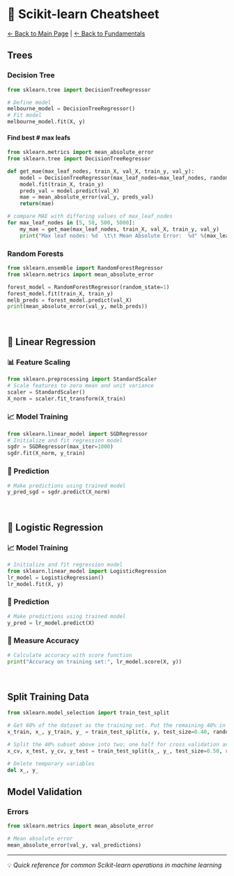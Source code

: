 # 🤖 Scikit-learn Cheatsheet

[← Back to Main Page](../../../README.md) | [← Back to Fundamentals](../../README.md)

## Trees

### Decision Tree

```python
from sklearn.tree import DecisionTreeRegressor 

# Define model
melbourne_model = DecisionTreeRegressor()
# Fit model
melbourne_model.fit(X, y)
```

#### Find best # max leafs
```python
from sklearn.metrics import mean_absolute_error
from sklearn.tree import DecisionTreeRegressor

def get_mae(max_leaf_nodes, train_X, val_X, train_y, val_y):
    model = DecisionTreeRegressor(max_leaf_nodes=max_leaf_nodes, random_state=0)
    model.fit(train_X, train_y)
    preds_val = model.predict(val_X)
    mae = mean_absolute_error(val_y, preds_val)
    return(mae)

# compare MAE with differing values of max_leaf_nodes
for max_leaf_nodes in [5, 50, 500, 5000]:
    my_mae = get_mae(max_leaf_nodes, train_X, val_X, train_y, val_y)
    print("Max leaf nodes: %d  \t\t Mean Absolute Error:  %d" %(max_leaf_nodes, my_mae))
```

### Random Forests
```python
from sklearn.ensemble import RandomForestRegressor
from sklearn.metrics import mean_absolute_error

forest_model = RandomForestRegressor(random_state=1)
forest_model.fit(train_X, train_y)
melb_preds = forest_model.predict(val_X)
print(mean_absolute_error(val_y, melb_preds))
```

<br>

## 📝 Linear Regression 


### 📊 Feature Scaling
```python
from sklearn.preprocessing import StandardScaler
# Scale features to zero mean and unit variance
scaler = StandardScaler()
X_norm = scaler.fit_transform(X_train)
```

### 📈 Model Training
```python
from sklearn.linear_model import SGDRegressor
# Initialize and fit regression model
sgdr = SGDRegressor(max_iter=1000)
sgdr.fit(X_norm, y_train)
```

### 🎯 Prediction
```python
# Make predictions using trained model
y_pred_sgd = sgdr.predict(X_norm)
```
<br>

## 📝 Logistic Regression 


### 📈 Model Training
```python
# Initialize and fit regression model
from sklearn.linear_model import LogisticRegression
lr_model = LogisticRegression()
lr_model.fit(X, y)
```

### 🎯 Prediction
```python
# Make predictions using trained model
y_pred = lr_model.predict(X)
```

### 🎯 Measure Accuracy
```python
# Calculate accuracy with score function
print("Accuracy on training set:", lr_model.score(X, y))
```
<br> 

## Split Training Data
```python
from sklearn.model_selection import train_test_split

# Get 60% of the dataset as the training set. Put the remaining 40% in temporary variables: x_ and y_.
x_train, x_, y_train, y_ = train_test_split(x, y, test_size=0.40, random_state=1)

# Split the 40% subset above into two: one half for cross validation and the other for the test set
x_cv, x_test, y_cv, y_test = train_test_split(x_, y_, test_size=0.50, random_state=1)

# Delete temporary variables
del x_, y_
```

## Model Validation

### Errors
```python
from sklearn.metrics import mean_absolute_error

# Mean absolute error
mean_absolute_error(val_y, val_predictions)
```

---
💡 _Quick reference for common Scikit-learn operations in machine learning_

